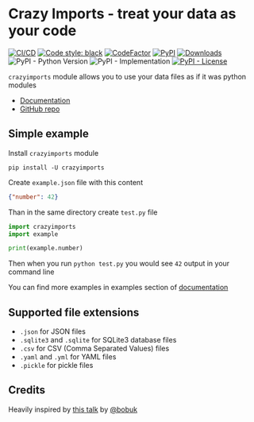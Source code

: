 # Crazy Imports - treat your data as your code

[![CI/CD](https://github.com/mishankov/crazy-imports/workflows/CI/CD/badge.svg)](https://github.com/mishankov/crazy-imports/actions?query=workflow:CI/CD)
[![Code style: black](https://img.shields.io/badge/code%20style-black-black)](https://github.com/mishankov/crazy-imports/actions?query=workflow:CI/CD)
[![CodeFactor](https://www.codefactor.io/repository/github/mishankov/crazy-imports/badge)](https://www.codefactor.io/repository/github/mishankov/crazy-imports)
[![PyPI](https://img.shields.io/pypi/v/crazyimports)](https://pypi.org/project/crazyimports/)
[![Downloads](https://pepy.tech/badge/crazyimports)](https://pepy.tech/project/crazyimports)
![PyPI - Python Version](https://img.shields.io/pypi/pyversions/crazyimports)
![PyPI - Implementation](https://img.shields.io/pypi/implementation/crazyimports)
[![PyPI - License](https://img.shields.io/pypi/l/crazyimports)](https://github.com/mishankov/crazy-imports/blob/main/LICENSE)

`crazyimports` module allows you to use your data files as if it was python modules

- [Documentation](https://mishankov.github.io/crazy-imports/)
- [GitHub repo](https://github.com/mishankov/crazy-imports)

## Simple example

Install `crazyimports` module

`pip install -U crazyimports`

Create `example.json` file with this content

```json
{"number": 42}
```

 Than in the same directory create `test.py` file

```python
import crazyimports
import example

print(example.number)
```

Then when you run `python test.py` you would see `42` output in your command line

You can find more examples in examples section of [documentation](https://mishankov.github.io/crazy-imports/)

## Supported file extensions

- `.json` for JSON files
- `.sqlite3` and `.sqlite` for SQLite3 database files
- `.csv` for CSV (Comma Separated Values) files
- `.yaml` and `.yml` for YAML files
- `.pickle` for pickle files

## Credits

Heavily inspired by [this talk](https://youtu.be/CWZVNgStgbI) by [@bobuk](https://github.com/bobuk)

